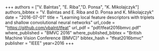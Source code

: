 +++
authors = ["V. Balntas", "E. Riba","D. Ponsa", "K. Mikolajczyk"]
authors_bibtex = "V. Balntas and E. Riba and D. Ponsa and  K. Mikolajczyk"
date = "2016-07-01"
title = "Learning local feature descriptors with triplets and shallow convolutional neural networks"
url_code = "https://github.com/vbalnt/tfeat"
url_pdf = "pdf/tfeat2016bmvc.pdf"
where_published = "BMVC 2016"
where_published_bibtex = "British Machine Vision Conference (BMVC)"
bibtex_hash = "tfeat2016bmvc"
publisher = "IEEE"
year=2016
+++
